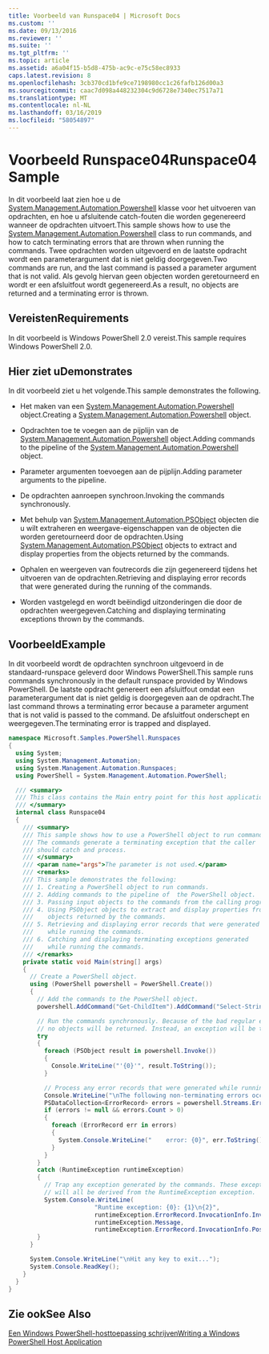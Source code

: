 ```yaml
---
title: Voorbeeld van Runspace04 | Microsoft Docs
ms.custom: ''
ms.date: 09/13/2016
ms.reviewer: ''
ms.suite: ''
ms.tgt_pltfrm: ''
ms.topic: article
ms.assetid: a6a04f15-b5d8-475b-ac9c-e75c58ec8933
caps.latest.revision: 8
ms.openlocfilehash: 3cb370cd1bfe9ce7198980cc1c26fafb126d00a3
ms.sourcegitcommit: caac7d098a448232304c9d6728e7340ec7517a71
ms.translationtype: MT
ms.contentlocale: nl-NL
ms.lasthandoff: 03/16/2019
ms.locfileid: "58054897"
---
```

# <a name="runspace04-sample"></a><span data-ttu-id="a682e-102">Voorbeeld Runspace04</span><span class="sxs-lookup"><span data-stu-id="a682e-102">Runspace04 Sample</span></span>

<span data-ttu-id="a682e-103">In dit voorbeeld laat zien hoe u de [System.Management.Automation.Powershell](/dotnet/api/system.management.automation.powershell) klasse voor het uitvoeren van opdrachten, en hoe u afsluitende catch-fouten die worden gegenereerd wanneer de opdrachten uitvoert.</span><span class="sxs-lookup"><span data-stu-id="a682e-103">This sample shows how to use the [System.Management.Automation.Powershell](/dotnet/api/system.management.automation.powershell) class to run commands, and how to catch terminating errors that are thrown when running the commands.</span></span> <span data-ttu-id="a682e-104">Twee opdrachten worden uitgevoerd en de laatste opdracht wordt een parameterargument dat is niet geldig doorgegeven.</span><span class="sxs-lookup"><span data-stu-id="a682e-104">Two commands are run, and the last command is passed a parameter argument that is not valid.</span></span> <span data-ttu-id="a682e-105">Als gevolg hiervan geen objecten worden geretourneerd en wordt er een afsluitfout wordt gegenereerd.</span><span class="sxs-lookup"><span data-stu-id="a682e-105">As a result, no objects are returned and a terminating error is thrown.</span></span>

## <a name="requirements"></a><span data-ttu-id="a682e-106">Vereisten</span><span class="sxs-lookup"><span data-stu-id="a682e-106">Requirements</span></span>

<span data-ttu-id="a682e-107">In dit voorbeeld is Windows PowerShell 2.0 vereist.</span><span class="sxs-lookup"><span data-stu-id="a682e-107">This sample requires Windows PowerShell 2.0.</span></span>

## <a name="demonstrates"></a><span data-ttu-id="a682e-108">Hier ziet u</span><span class="sxs-lookup"><span data-stu-id="a682e-108">Demonstrates</span></span>

<span data-ttu-id="a682e-109">In dit voorbeeld ziet u het volgende.</span><span class="sxs-lookup"><span data-stu-id="a682e-109">This sample demonstrates the following.</span></span>

- <span data-ttu-id="a682e-110">Het maken van een [System.Management.Automation.Powershell](/dotnet/api/system.management.automation.powershell) object.</span><span class="sxs-lookup"><span data-stu-id="a682e-110">Creating a [System.Management.Automation.Powershell](/dotnet/api/system.management.automation.powershell) object.</span></span>

- <span data-ttu-id="a682e-111">Opdrachten toe te voegen aan de pijplijn van de [System.Management.Automation.Powershell](/dotnet/api/system.management.automation.powershell) object.</span><span class="sxs-lookup"><span data-stu-id="a682e-111">Adding commands to the pipeline of the [System.Management.Automation.Powershell](/dotnet/api/system.management.automation.powershell) object.</span></span>

- <span data-ttu-id="a682e-112">Parameter argumenten toevoegen aan de pijplijn.</span><span class="sxs-lookup"><span data-stu-id="a682e-112">Adding parameter arguments to the pipeline.</span></span>

- <span data-ttu-id="a682e-113">De opdrachten aanroepen synchroon.</span><span class="sxs-lookup"><span data-stu-id="a682e-113">Invoking the commands synchronously.</span></span>

- <span data-ttu-id="a682e-114">Met behulp van [System.Management.Automation.PSObject](/dotnet/api/System.Management.Automation.PSObject) objecten die u wilt extraheren en weergave-eigenschappen van de objecten die worden geretourneerd door de opdrachten.</span><span class="sxs-lookup"><span data-stu-id="a682e-114">Using [System.Management.Automation.PSObject](/dotnet/api/System.Management.Automation.PSObject) objects to extract and display properties from the objects returned by the commands.</span></span>

- <span data-ttu-id="a682e-115">Ophalen en weergeven van foutrecords die zijn gegenereerd tijdens het uitvoeren van de opdrachten.</span><span class="sxs-lookup"><span data-stu-id="a682e-115">Retrieving and displaying error records that were generated during the running of the commands.</span></span>

- <span data-ttu-id="a682e-116">Worden vastgelegd en wordt beëindigd uitzonderingen die door de opdrachten weergegeven.</span><span class="sxs-lookup"><span data-stu-id="a682e-116">Catching and displaying terminating exceptions thrown by the commands.</span></span>

## <a name="example"></a><span data-ttu-id="a682e-117">Voorbeeld</span><span class="sxs-lookup"><span data-stu-id="a682e-117">Example</span></span>

<span data-ttu-id="a682e-118">In dit voorbeeld wordt de opdrachten synchroon uitgevoerd in de standaard-runspace geleverd door Windows PowerShell.</span><span class="sxs-lookup"><span data-stu-id="a682e-118">This sample runs commands synchronously in the default runspace provided by Windows PowerShell.</span></span> <span data-ttu-id="a682e-119">De laatste opdracht genereert een afsluitfout omdat een parameterargument dat is niet geldig is doorgegeven aan de opdracht.</span><span class="sxs-lookup"><span data-stu-id="a682e-119">The last command throws a terminating error because a parameter argument that is not valid is passed to the command.</span></span> <span data-ttu-id="a682e-120">De afsluitfout onderschept en weergegeven.</span><span class="sxs-lookup"><span data-stu-id="a682e-120">The terminating error is trapped and displayed.</span></span>

```csharp
namespace Microsoft.Samples.PowerShell.Runspaces
{
  using System;
  using System.Management.Automation;
  using System.Management.Automation.Runspaces;
  using PowerShell = System.Management.Automation.PowerShell;

  /// <summary>
  /// This class contains the Main entry point for this host application.
  /// </summary>
  internal class Runspace04
  {
    /// <summary>
    /// This sample shows how to use a PowerShell object to run commands.
    /// The commands generate a terminating exception that the caller
    /// should catch and process.
    /// </summary>
    /// <param name="args">The parameter is not used.</param>
    /// <remarks>
    /// This sample demonstrates the following:
    /// 1. Creating a PowerShell object to run commands.
    /// 2. Adding commands to the pipeline of  the PowerShell object.
    /// 3. Passing input objects to the commands from the calling program.
    /// 4. Using PSObject objects to extract and display properties from the
    ///    objects returned by the commands.
    /// 5. Retrieving and displaying error records that were generated
    ///    while running the commands.
    /// 6. Catching and displaying terminating exceptions generated
    ///    while running the commands.
    /// </remarks>
    private static void Main(string[] args)
    {
      // Create a PowerShell object.
      using (PowerShell powershell = PowerShell.Create())
      {
        // Add the commands to the PowerShell object.
        powershell.AddCommand("Get-ChildItem").AddCommand("Select-String").AddArgument("*");

        // Run the commands synchronously. Because of the bad regular expression,
        // no objects will be returned. Instead, an exception will be thrown.
        try
        {
          foreach (PSObject result in powershell.Invoke())
          {
            Console.WriteLine("'{0}'", result.ToString());
          }

          // Process any error records that were generated while running the commands.
          Console.WriteLine("\nThe following non-terminating errors occurred:\n");
          PSDataCollection<ErrorRecord> errors = powershell.Streams.Error;
          if (errors != null && errors.Count > 0)
          {
            foreach (ErrorRecord err in errors)
            {
              System.Console.WriteLine("    error: {0}", err.ToString());
            }
          }
        }
        catch (RuntimeException runtimeException)
        {
          // Trap any exception generated by the commands. These exceptions
          // will all be derived from the RuntimeException exception.
          System.Console.WriteLine(
                        "Runtime exception: {0}: {1}\n{2}",
                        runtimeException.ErrorRecord.InvocationInfo.InvocationName,
                        runtimeException.Message,
                        runtimeException.ErrorRecord.InvocationInfo.PositionMessage);
        }
      }

      System.Console.WriteLine("\nHit any key to exit...");
      System.Console.ReadKey();
    }
  }
}
```

## <a name="see-also"></a><span data-ttu-id="a682e-121">Zie ook</span><span class="sxs-lookup"><span data-stu-id="a682e-121">See Also</span></span>

[<span data-ttu-id="a682e-122">Een Windows PowerShell-hosttoepassing schrijven</span><span class="sxs-lookup"><span data-stu-id="a682e-122">Writing a Windows PowerShell Host Application</span></span>](./writing-a-windows-powershell-host-application.md)